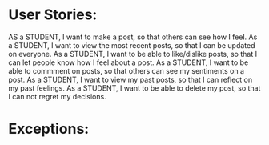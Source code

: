 # User Stories:

AS a STUDENT, I want to make a post, so that others can see how I feel.
As a STUDENT, I want to view the most recent posts, so that I can be updated on everyone.
As a STUDENT, I want to be able to like/dislike posts, so that I can let people know how I feel about a post.
As a STUDENT, I want to be able to commment on posts, so that others can see my sentiments on a post.
As a STUDENT, I want to view my past posts, so that I can reflect on my past feelings.
As a STUDENT, I want to be able to delete my post, so that I can not regret my decisions.

# Exceptions:
